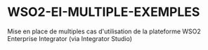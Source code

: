 # WSO2-EI-MULTIPLE-EXEMPLES
Mise en place de multiples cas d'utilisation de la plateforme WSO2 Enterprise Integrator (via Integrator Studio)
